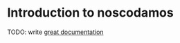 # Introduction to noscodamos

TODO: write [great documentation](http://jacobian.org/writing/what-to-write/)
